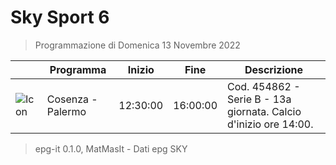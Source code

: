# Sky Sport 6
> Programmazione di Domenica 13 Novembre 2022

||Programma|Inizio|Fine|Descrizione|
|---|---|---|---|---|
|![Icon](https://guidatv.sky.it/uuid/ac188f79-3cd2-46d7-a41d-2c556d50a9e3/cover?md5ChecksumParam=fff610fcc2d5678eba3ebaa8b577c7b6)|Cosenza - Palermo|12:30:00|16:00:00|Cod. 454862 - Serie B - 13a giornata. Calcio d&#039;inizio ore 14:00.



 > epg-it 0.1.0, MatMasIt - Dati epg SKY